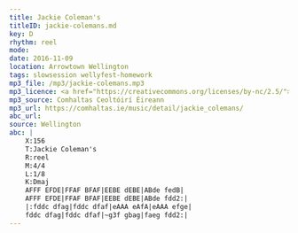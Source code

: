 ```yaml
---
title: Jackie Coleman's
titleID: jackie-colemans.md
key: D
rhythm: reel
mode:
date: 2016-11-09
location: Arrowtown Wellington
tags: slowsession wellyfest-homework
mp3_file: /mp3/jackie-colemans.mp3
mp3_licence: <a href="https://creativecommons.org/licenses/by-nc/2.5/">CC-BY-NC-2.5</a>
mp3_source: Comhaltas Ceoltóirí Éireann
mp3_url: https://comhaltas.ie/music/detail/jackie_colemans/
abc_url:
source: Wellington
abc: |
    X:156
    T:Jackie Coleman's
    R:reel
    M:4/4
    L:1/8
    K:Dmaj
    AFFF EFDE|FFAF BFAF|EEBE dEBE|ABde fedB|
    AFFF EFDE|FFAF BFAF|EEBE dEBE|ABde fdd2:|
    |:fddc dfag|fddc dfaf|eAAA eAfA|eAAA efge|
    fddc dfag|fddc dfaf|~g3f gbag|faeg fdd2:|
---
```

